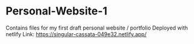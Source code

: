# Personal-Website-1
Contains files for my first draft personal website / portfolio
Deployed with netlify
Link: https://singular-cassata-049e32.netlify.app/
